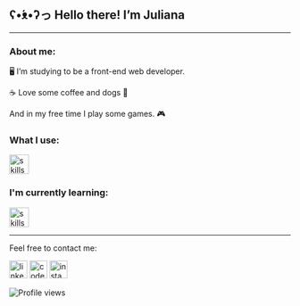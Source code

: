 ## ʕ•́ᴥ•̀ʔっ Hello there! I’m Juliana
***
### About me:

🖥️ I’m studying to be a front-end web developer.

☕ Love some coffee and dogs 🐶

And in my free time I play some games. 🎮

 ### What I use:  
 
 <img src='https://skills.thijs.gg/icons?i=react,ts,nextjs,tailwind,styledcomponents,js,git,html,css,figma' alt='skills' height='35'>
 
 ### I'm currently learning: 
 
 <img src='https://skills.thijs.gg/icons?i=graphql,mysql' alt='skills' height='35'>

<!-- -
![GitHub stats](https://github-readme-stats.vercel.app/api?username=jullbs&show_icons=true&theme=aura_dark)  
- -->

***
Feel free to contact me:

[<img height="32" width="32" src="https://cdn.simpleicons.org/linkedin/62e3bc" alt='linkedin'>](https://www.linkedin.com/in/julianadaroz/)
[<img height="32" width="32" src="https://cdn.simpleicons.org/codepen/62e3bc" alt='codepen'>](https://codepen.io/jullbs) 
[<img height="32" width="32" src="https://cdn.simpleicons.org/instagram/62e3bc" alt='instagram'>](https://www.instagram.com/judaroz/)

![Profile views](https://gpvc.arturio.dev/Jullbs)  

<!---
Jullbs/Jullbs is a ✨ special ✨ repository because its `README.md` (this file) appears on your GitHub profile.
You can click the Preview link to take a look at your changes.
--->
